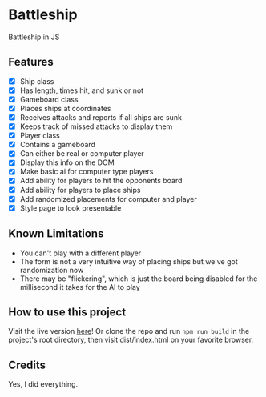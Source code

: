 Battleship
==========

Battleship in JS

Features
--------

- [x] Ship class
- [x] Has length, times hit, and sunk or not
- [x] Gameboard class
- [x] Places ships at coordinates
- [x] Receives attacks and reports if all ships are sunk
- [x] Keeps track of missed attacks to display them
- [x] Player class
- [x] Contains a gameboard
- [x] Can either be real or computer player
- [x] Display this info on the DOM
- [x] Make basic ai for computer type players
- [x] Add ability for players to hit the opponents board
- [x] Add ability for players to place ships
- [x] Add randomized placements for computer and player
- [x] Style page to look presentable

Known Limitations
-----------------

- You can't play with a different player
- The form is not a very intuitive way of placing ships but we've got randomization now
- There may be "flickering", which is just the board being disabled for the millisecond it takes for the AI to play

How to use this project
-----------------------

Visit the live version [here](https://pearmeow.github.io/battleship)! Or clone the repo and run `npm run build` in the project's root directory, then visit dist/index.html on your favorite browser.

Credits
-------

Yes, I did everything.
